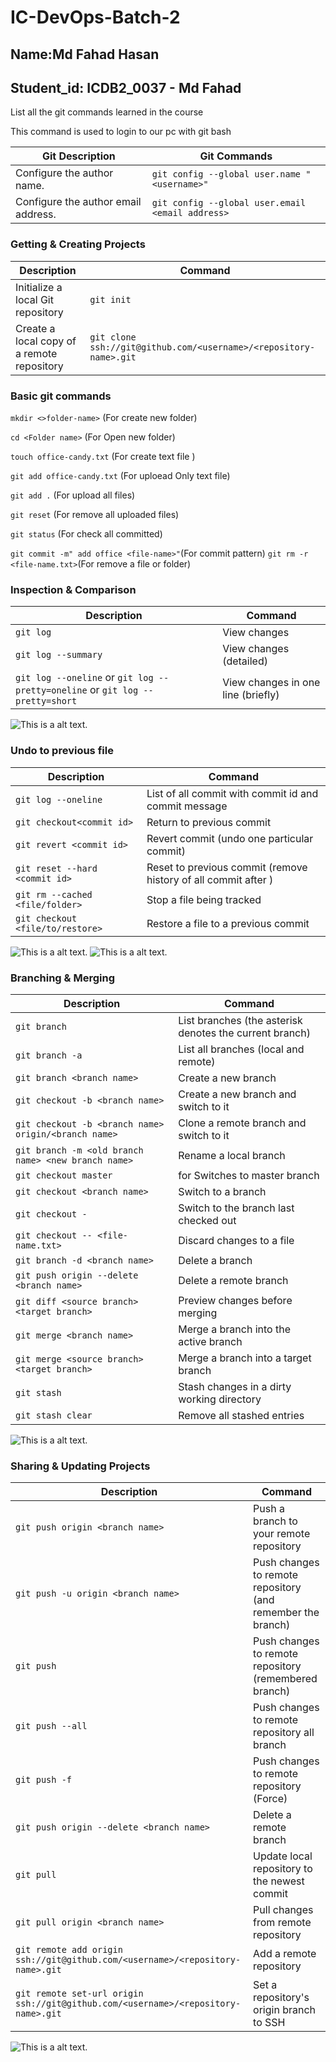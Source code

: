 # IC-DevOps-Batch-2

## Name:Md Fahad Hasan

## Student_id: ICDB2_0037 - Md Fahad

List all the git commands learned in the course

This command is used to login to our pc with git bash

| Git Description                     | Git Commands                                     |
| ----------------------------------- | ------------------------------------------------ |
| Configure the author name.          | `git config --global user.name "<username>"`     |
| Configure the author email address. | `git config --global user.email <email address>` |

### Getting & Creating Projects

| Description                                | Command                                                           |
| ------------------------------------------ | ----------------------------------------------------------------- |
| Initialize a local Git repository          | `git init`                                                        |
| Create a local copy of a remote repository | `git clone ssh://git@github.com/<username>/<repository-name>.git` |

### Basic git commands
`mkdir <>folder-name>` (For create new folder) 

 `cd <Folder name>`  (For Open new folder) 

 `touch office-candy.txt` (For create text file ) 

`git add office-candy.txt` (For uploead Only text file) 

`git add .` (For upload all files) 

`git reset` (For remove all uploaded files) 

`git status` (For check all committed)

`git commit -m" add office <file-name>"`(For commit pattern) 
`git rm -r <file-name.txt>`(For remove a file or folder) 

### Inspection & Comparison

| Description | Command |
| ------- | ----------- |
 | `git log` |View changes |
| `git log --summary` | View changes (detailed) |
| `git log --oneline` or  `git log --pretty=oneline` or `git log --pretty=short` | View changes in one line (briefly) |

![This is a alt text.](/assignment_1/ICDB2_037-fahad/Store%20Images/git%20log.png)
### Undo to previous file

| Description | Command |
| ------- | ----------- |
| `git log --oneline` | List of all commit with commit id and commit message |
| `git checkout<commit id>` | Return to previous commit <commit id> |
| `git revert <commit id>` | Revert commit <commit id> (undo one particular commit) |
| `git reset --hard <commit id>` | Reset to previous commit <commit id> (remove history of all commit after <commit id> ) |
| `git rm --cached <file/folder>` |Stop a file being tracked |
| `git checkout <file/to/restore>` | Restore a file to a previous commit |

![This is a alt text.](/assignment_1/ICDB2_037-fahad/Store%20Images/git%20log%20--oneline.png)
![This is a alt text.](/assignment_1/ICDB2_037-fahad/Store%20Images/git%20log%20--summary.png)
### Branching & Merging

| Description | Command |
| ------- | ----------- |
| `git branch` | List branches (the asterisk denotes the current branch) |
| `git branch -a` | List all branches (local and remote) |
| `git branch <branch name>` | Create a new branch |
| `git checkout -b <branch name>` | Create a new branch and switch to it |
| `git checkout -b <branch name> origin/<branch name>` | Clone a remote branch and switch to it |
|`git branch -m <old branch name> <new branch name>` | Rename a local branch | 
|`git checkout master`| for Switches to master branch|
|`git checkout <branch name>` | Switch to a branch | 
|`git checkout -` | Switch to the branch last checked out | 
|`git checkout -- <file-name.txt>` | Discard changes to a file | 
|`git branch -d <branch name>` | Delete a branch | 
|`git push origin --delete <branch name>` | Delete a remote branch | 
|`git diff <source branch>  <target branch>` | Preview changes before merging | 
| `git merge <branch name>` | Merge a branch into the active branch |
|`git merge <source branch> <target branch>` | Merge a branch into a target branch | 
|`git stash` | Stash changes in a dirty working directory | 
|`git stash clear` | Remove all stashed entries | 

![This is a alt text.](/assignment_1/ICDB2_037-fahad/Store%20Images/Branching%20&%20Merging.png)
### Sharing & Updating Projects

| Description | Command |
| ------- | ----------- |
|`git push origin <branch name>` | Push a branch to your remote repository | 
|`git push -u origin <branch name>` | Push changes to remote repository (and remember the branch) | 
|`git push` | Push changes to remote repository (remembered branch) | 
|`git push --all` | Push changes to remote repository all branch | 
|`git push -f` | Push changes to remote repository (Force) | 
|`git push origin --delete <branch name>` | Delete a remote branch | 
|`git pull` | Update local repository to the newest commit | 
|`git pull origin <branch name>` | Pull changes from remote repository | 
|`git remote add origin ssh://git@github.com/<username>/<repository-name>.git` | Add a remote repository | 
|`git remote set-url origin ssh://git@github.com/<username>/<repository-name>.git` | Set a repository's origin branch to SSH | 
![This is a alt text.](/assignment_1/ICDB2_037-fahad/Store%20Images/git%20push.png)
